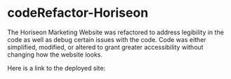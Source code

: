 # codeRefactor-Horiseon

The Horiseon Marketing Website was refactored to address legibility in the code as well as debug certain issues with the code. Code was either simplified, modified, or altered to grant greater accessibility without changing how the website looks.

Here is a link to the deployed site: